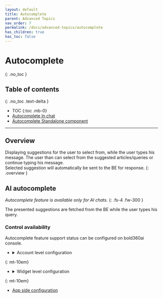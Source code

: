 ```yaml
---
layout: default
title: Autocomplete
parent: Advanced Topics
nav_order: 7
permalink: /docs/advanced-topics/autocomplete
has_children: true
has_toc: false
---
```


# Autocomplete
{: .no_toc }

## Table of contents
{: .no_toc .text-delta }

- TOC
{:toc .mb-0}
- [Autocomplete In chat](./in-chat)
- [Autocomplete Standalone component](./standalone) 

---

## Overview
Displaying suggestions for the user to select from, while the user types his message. The user than can select from the suggested articles/queries or continue typing his message.   
Selected suggestion will automatically be sent to the BE for response.
{: .overview }


## AI autocomplete
_Autocomplete feature is available only for AI chats._
{: .fs-4 .fw-300 }

The presented suggestions are fetched from the BE while the user types his query.   

### Control availability
Autocomplete feature support status can be configured on bold360ai console.
- <details close markdown="block">
  <summary>Account level configuration</summary>

    ![]({{'/assets/images/autocomplete-account-console.png' | relative_url}}) 
    {: .image-70}

  </details>
{: mt-10em}
- <details close markdown="block">
  <summary>Widget level configuration</summary> 
    ![]({{'/assets/images/autocomplete-widget-console.png' | relative_url}})
    {: .image-70}

  </details>
{: mt-10em}
- [App side configuration](./in-chat)

